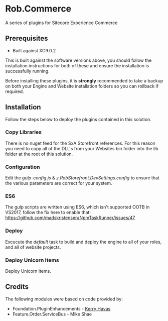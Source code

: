 # Rob.Commerce
A series of plugins for Sitecore Experience Commerce

## Prerequisites

* Built against XC9.0.2

This is built against the software versions above, you should follow the installation instructions for both of these and ensure the installation is successfully running.

Before installing these plugins, it is **strongly** recommended to take a backup on both your Engine and Website installation folders so you can rollback if required.

## Installation
Follow the steps below to deploy the plugins contained in this solution.

### Copy Libraries
There is no nuget feed for the SxA Storefront references. For this reason you need to copy all of the DLL's from your Websites bin folder into the lib folder at the root of this solution.

### Configuration
Edit the _gulp-config.js_ & _z.RobStorefront.DevSettings.config_ to ensure that the various parameters are correct for your system. 

### ES6
The gulp scripts are written using ES6, which isn't supported OOTB in VS2017, follow the fix here to enable that: https://github.com/madskristensen/NpmTaskRunner/issues/47

### Deploy
Excucute the _default_ task to build and deploy the engine to all of your roles, and all of website projects.

### Deploy Unicorn Items
Deploy Unicorn items.

## Credits
The following modules were based on code provided by:
- Foundation.PluginEnhancements - [Kerry Havas](https://github.com/kerryhavas)
- Feature.Order.ServiceBus - Mike Shae